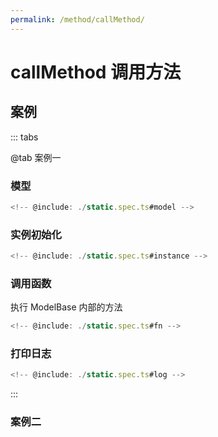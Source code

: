 ```yaml
---
permalink: /method/callMethod/
---
```


# callMethod 调用方法

## 案例

::: tabs

@tab 案例一

### 模型

```ts :no-line-numbers
<!-- @include: ./static.spec.ts#model -->
```

### 实例初始化

```ts :no-line-numbers
<!-- @include: ./static.spec.ts#instance -->
```

### 调用函数

执行 ModelBase 内部的方法

```ts :no-line-numbers
<!-- @include: ./static.spec.ts#fn -->
```

### 打印日志

```ts :no-line-numbers
<!-- @include: ./static.spec.ts#log -->
```

:::

### 案例二

<!-- <demo src='./instance.spec.ts'></demo> -->
